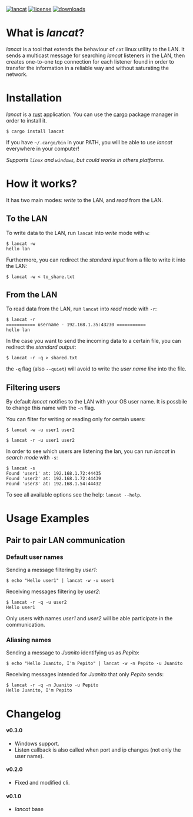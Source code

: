 [![lancat](https://img.shields.io/crates/v/lancat.svg)](https://crates.io/crates/lancat)
[![license](https://img.shields.io/crates/l/lancat.svg)](https://www.apache.org/licenses/LICENSE-2.0.txt)
[![downloads](https://img.shields.io/crates/d/lancat.svg)](https://crates.io/crates/lancat)

# What is *lancat*?
*lancat* is a tool that extends the behaviour of `cat` linux utility to the LAN.
It sends a multicast message for searching *lancat* listeners in the LAN,
then creates one-to-one tcp connection for each listener found in order to transfer the information
in a reliable way and without saturating the network.

# Installation
*lancat* is a [rust][rust] application. You can use the [cargo][cargo] package manager in order to install it.
```
$ cargo install lancat
```
If you have `~/.cargo/bin` in your PATH, you will be able to use *lancat* everywhere in your computer!

*Supports `linux` and `windows`, but could works in others platforms.*

# How it works?
It has two main modes: *write* to the LAN, and *read* from the LAN.

## To the LAN
To write data to the LAN, run `lancat` into *write* mode with `w`:
```
$ lancat -w
hello lan
```

Furthermore, you can redirect the *standard input* from a file to write it into the LAN:
```
$ lancat -w < to_share.txt
```

## From the LAN
To read data from the LAN, run `lancat` into *read* mode with `-r`:
```
$ lancat -r
=========== username - 192.168.1.35:43230 ===========
hello lan
```

In the case you want to send the incoming data to a certain file, you can redirect the *standard output*:
```
$ lancat -r -q > shared.txt
```
the `-q` flag (also `--quiet`) will avoid to write the *user name line* into the file.

## Filtering users
By default *lancat* notifies to the LAN with your OS user name.
It is possbile to change this name with the `-n` flag.

You can filter for writing or reading only for certain users:
```
$ lancat -w -u user1 user2
```
```
$ lancat -r -u user1 user2
```

In order to see which users are listening the lan, you can run *lancat* in *search mode* with `-s`:
```
$ lancat -s
Found 'user1' at: 192.168.1.72:44435
Found 'user2' at: 192.168.1.72:44439
Found 'user3' at: 192.168.1.54:44432
```

To see all available options see the help: `lancat --help`.

# Usage Examples
## Pair to pair LAN communication
### Default user names
Sending a message filtering by *user1*:
```
$ echo "Hello user1" | lancat -w -u user1
```
Receiving messages filtering by *user2*:
```
$ lancat -r -q -u user2
Hello user1
```
Only users with names *user1* and *user2* will be able participate in the communication.

### Aliasing names
Sending a message to *Juanito* identifying us as *Pepito*:
```
$ echo "Hello Juanito, I'm Pepito" | lancat -w -n Pepito -u Juanito
```
Receiving messages intended for *Juanito* that only *Pepito* sends:
```
$ lancat -r -q -n Juanito -u Pepito
Hello Juanito, I'm Pepito
```

# Changelog
#### v0.3.0
* Windows support.
* Listen callback is also called when port and ip changes (not only the user name).
#### v0.2.0
* Fixed and modified cli. 
#### v0.1.0
* *lancat* base

[rust]: https://www.rust-lang.org/
[cargo]: https://doc.rust-lang.org/cargo/getting-started/installation.html
